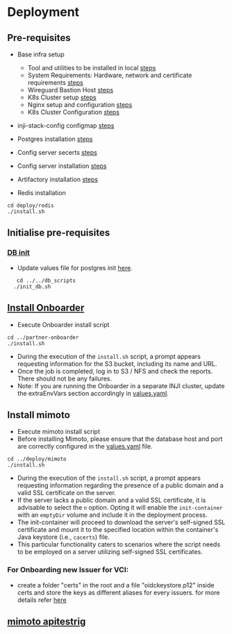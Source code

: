 # Deployment

## Pre-requisites
* Base infra setup
   * Tool and utilities to be installed in local [steps](https://docs.inji.io/readme/setup/deploy#tools-and-utilities)
   * System Requirements: Hardware, network and certificate requirements [steps](https://docs.inji.io/readme/setup/deploy#system-requirements)
   * Wireguard Bastion Host [steps](https://docs.inji.io/readme/setup/deploy#wireguard)
   * K8s Cluster setup [steps](https://docs.inji.io/readme/setup/deploy#k8-cluster-setup)
   * Nginx setup and configuration [steps](https://docs.inji.io/readme/setup/deploy#nginx-for-inji-k8-cluster)
   * K8s Cluster Configuration [steps](https://docs.inji.io/readme/setup/deploy#k8-cluster-configuration)
* inji-stack-config configmap [steps](https://docs.inji.io/readme/setup/deploy#pre-requisites)
* Postgres installation [steps](https://github.com/mosip/mosip-infra/tree/v1.2.0.2/deployment/v3/external/postgres)
* Config server secerts [steps](https://github.com/mosip/mosip-infra/tree/v1.2.0.2/deployment/v3/mosip/conf-secrets)
* Config server installation [steps](https://docs.inji.io/readme/setup/deploy#config-server-installation)
* Artifactory installation [steps](https://github.com/mosip/artifactory-ref-impl/tree/v1.3.0-beta.2/deploy)

* Redis installation
```
cd deploy/redis
./install.sh
```
## Initialise pre-requisites
### [DB init](../db_scripts)
* Update values file for postgres init [here](../db_scripts/init_values.yaml).
````
   cd ../../db_scripts
  ./init_db.sh
```` 

## [Install Onboarder](../partner-onboarder)
* Execute Onboarder install script
```
cd ../partner-onboarder
./install.sh
 ```
* During the execution of the `install.sh` script, a prompt appears requesting information for the S3 bucket, including its name and URL.
* Once the job is completed, log in to S3 / NFS and check the reports. There should not be any failures.
* Note: If you are running the Onboarder in a separate INJI cluster, update the extraEnvVars section accordingly in [values.yaml](../partner-onboarder/values.yaml).

## Install mimoto
* Execute mimoto install script
* Before installing Mimoto, please ensure that the database host and port are correctly configured in the [values.yaml](mimoto/values.yaml) file.
```
cd ../deploy/mimoto
./install.sh
 ```
* During the execution of the `install.sh` script, a prompt appears requesting information regarding the presence of a public domain and a valid SSL certificate on the server.
* If the server lacks a public domain and a valid SSL certificate, it is advisable to select the `n` option. Opting it will enable the `init-container` with an `emptyDir` volume and include it in the deployment process.
* The init-container will proceed to download the server's self-signed SSL certificate and mount it to the specified location within the container's Java keystore (i.e., `cacerts`) file.
* This particular functionality caters to scenarios where the script needs to be employed on a server utilizing self-signed SSL certificates.

### For Onboarding new Issuer for VCI:

- create a folder "certs" in the root and a file "oidckeystore.p12" inside certs and store the keys as different aliases for every issuers. for more details refer [here](https://docs.inji.io/inji-wallet/inji-mobile/technical-overview/customization-overview/credential_providers)

## [mimoto apitestrig](mimoto-apitestrig)
